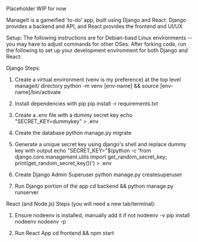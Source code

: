 Placeholder WIP for now

ManageIt is a gameified 'to-do' app, built using Django and React.
Django provides a backend and API, and React provides the frontend and UI/UX

Setup:
The following instructions are for Debian-basd Linux environments -- you may have to adjust commands for other OSes.
After forking code, run the following to set up your development environment for both Django and React:

Django Steps:
1) Create a virtual environment (venv is my preference) at the top level manageit/ directory
python -m venv [env-name] && source [env-name]/bin/activate

2) Install dependencies with pip
pip install -r requirements.txt

3) Create a .env file with a dummy secret key
echo "SECRET_KEY=dummykey" > .env

4) Create the database
python manage.py migrate

5) Generate a unique secret key using django's shell and replace dummy key with output
echo "SECRET_KEY="$(python -c 'from django.core.management.utils import get_random_secret_key; print(get_random_secret_key())') > .env

6) Create Django Admin Superuser
python manage.py createsuperuser

7) Run Django portion of the app
cd backend && python manage.py runserver

React (and Node.js) Steps (you will need a new tab/terminal):

1) Ensure nodeenv is installed, manually add it if not
nodeenv -v
pip install nodeenv
nodeenv -p

2) Run React App
cd frontend && npm start